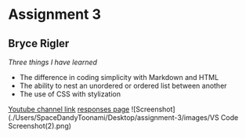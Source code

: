 # Assignment 3
## Bryce Rigler

*Three things I have learned*
- The difference in coding simplicity with Markdown and HTML
- The ability to nest an unordered or ordered list between another
- The use of CSS with stylization

[Youtube channel link](https://www.youtube.com/channel/UCQNUu5U29PKW0dfjoIoVCEw)
[responses page](./assignment-3/responses.txt)
![Screenshot](./Users/SpaceDandyToonami/Desktop/assignment-3/images/VS Code Screenshot(2).png)
